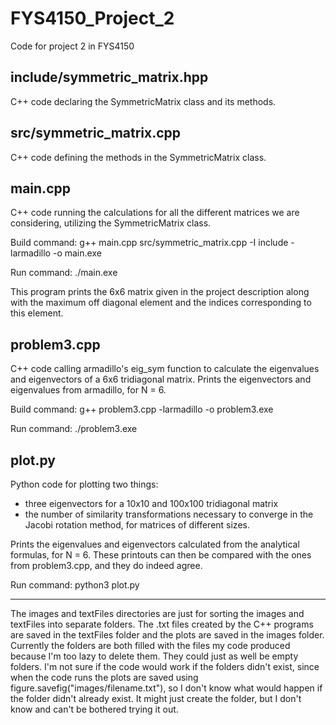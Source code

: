 # FYS4150_Project_2

Code for project 2 in FYS4150

include/symmetric_matrix.hpp
-----------------------------
C++ code declaring the SymmetricMatrix class and its methods.

src/symmetric_matrix.cpp
-----------------------------
C++ code defining the methods in the SymmetricMatrix class.

main.cpp
-----------------------------
C++ code running the calculations for all the different matrices we are considering, utilizing the SymmetricMatrix class.

Build command: g++ main.cpp src/symmetric_matrix.cpp -I include -larmadillo -o main.exe

Run command: ./main.exe

This program prints the 6x6 matrix given in the project description along with the maximum off diagonal element and the indices corresponding to this element.

problem3.cpp
-----------------------------
C++ code calling armadillo's eig_sym function to calculate the eigenvalues and eigenvectors of a 6x6 tridiagonal matrix.
Prints the eigenvectors and eigenvalues from armadillo, for N = 6.

Build command: g++ problem3.cpp -larmadillo -o problem3.exe

Run command: ./problem3.exe

plot.py
-----------------------------
Python code for plotting two things:
- three eigenvectors for a 10x10 and 100x100 tridiagonal matrix
- the number of similarity transformations necessary to converge in the Jacobi rotation method, for matrices of different sizes.

Prints the eigenvalues and eigenvectors calculated from the analytical formulas, for N = 6. These printouts can then be compared with the ones from problem3.cpp, and they do indeed agree.

Run command: python3 plot.py

-----------------------------

The images and textFiles directories are just for sorting the images and textFiles into separate folders. The .txt files created by the C++ programs are saved in the textFiles folder and the plots are saved in the images folder. Currently the folders are both filled with the files my code produced because I'm too lazy to delete them. They could just as well be empty folders. I'm not sure if the code would work if the folders didn't exist, since when the code runs the plots are saved using figure.savefig("images/filename.txt"), so I don't know what would happen if the folder didn't already exist. It might just create the folder, but I don't know and can't be bothered trying it out.
